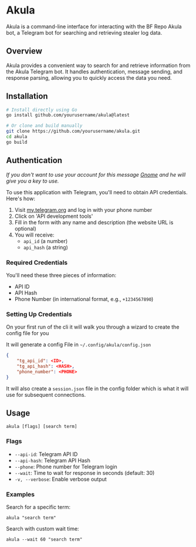 # Akula

Akula is a command-line interface for interacting with the BF Repo Akula bot, a Telegram bot for searching and retrieving stealer log data.

## Overview

Akula provides a convenient way to search for and retrieve information from the Akula Telegram bot. It handles authentication, message sending, and response parsing, allowing you to quickly access the data you need.

## Installation

```bash
# Install directly using Go
go install github.com/yourusername/akula@latest

# Or clone and build manually
git clone https://github.com/yourusername/akula.git
cd akula
go build
```

## Authentication

*If you don't want to use your account for this message [Gnome](https://t.me/gnome_gl) and he will give you a key to use.*

To use this application with Telegram, you'll need to obtain API credentials. Here's how:

1. Visit [my.telegram.org](https://my.telegram.org/auth) and log in with your phone number
2. Click on 'API development tools'
3. Fill in the form with any name and description (the website URL is optional)
4. You will receive:
   - `api_id` (a number)
   - `api_hash` (a string)

### Required Credentials
You'll need these three pieces of information:
- API ID
- API Hash
- Phone Number (in international format, e.g., `+1234567890`)

### Setting Up Credentials

On your first run of the cli it will walk you through a wizard to create the config file for you

It will generate a config File in `~/.config/akula/config.json`
```json
{
    "tg_api_id": <ID>,
    "tg_api_hash": <HASH>,
    "phone_number": <PHONE>
}
```

It will also create a `session.json` file in the config folder which is what it will use for subsequent connections. 

## Usage

```
akula [flags] [search term]
```

### Flags

- `--api-id`: Telegram API ID
- `--api-hash`: Telegram API Hash
- `--phone`: Phone number for Telegram login
- `--wait`: Time to wait for response in seconds (default: 30)
- `-v, --verbose`: Enable verbose output

### Examples

Search for a specific term:
```
akula "search term"
```

Search with custom wait time:
```
akula --wait 60 "search term"
```
